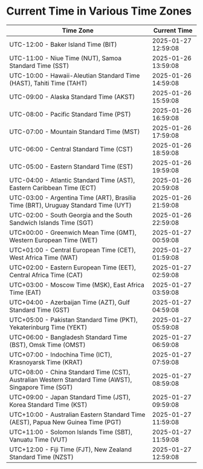 # Current Time in Various Time Zones

| Time Zone | Current Time |
|-----------|--------------|
| UTC-12:00 - Baker Island Time (BIT) | 2025-01-27 12:59:08 |
| UTC-11:00 - Niue Time (NUT), Samoa Standard Time (SST) | 2025-01-26 13:59:08 |
| UTC-10:00 - Hawaii-Aleutian Standard Time (HAST), Tahiti Time (TAHT) | 2025-01-26 14:59:08 |
| UTC-09:00 - Alaska Standard Time (AKST) | 2025-01-26 15:59:08 |
| UTC-08:00 - Pacific Standard Time (PST) | 2025-01-26 16:59:08 |
| UTC-07:00 - Mountain Standard Time (MST) | 2025-01-26 17:59:08 |
| UTC-06:00 - Central Standard Time (CST) | 2025-01-26 18:59:08 |
| UTC-05:00 - Eastern Standard Time (EST) | 2025-01-26 19:59:08 |
| UTC-04:00 - Atlantic Standard Time (AST), Eastern Caribbean Time (ECT) | 2025-01-26 20:59:08 |
| UTC-03:00 - Argentina Time (ART), Brasília Time (BRT), Uruguay Standard Time (UYT) | 2025-01-26 21:59:08 |
| UTC-02:00 - South Georgia and the South Sandwich Islands Time (SGT) | 2025-01-26 22:59:08 |
| UTC±00:00 - Greenwich Mean Time (GMT), Western European Time (WET) | 2025-01-27 00:59:08 |
| UTC+01:00 - Central European Time (CET), West Africa Time (WAT) | 2025-01-27 01:59:08 |
| UTC+02:00 - Eastern European Time (EET), Central Africa Time (CAT) | 2025-01-27 02:59:08 |
| UTC+03:00 - Moscow Time (MSK), East Africa Time (EAT) | 2025-01-27 03:59:08 |
| UTC+04:00 - Azerbaijan Time (AZT), Gulf Standard Time (GST) | 2025-01-27 04:59:08 |
| UTC+05:00 - Pakistan Standard Time (PKT), Yekaterinburg Time (YEKT) | 2025-01-27 05:59:08 |
| UTC+06:00 - Bangladesh Standard Time (BST), Omsk Time (OMST) | 2025-01-27 06:59:08 |
| UTC+07:00 - Indochina Time (ICT), Krasnoyarsk Time (KRAT) | 2025-01-27 07:59:08 |
| UTC+08:00 - China Standard Time (CST), Australian Western Standard Time (AWST), Singapore Time (SGT) | 2025-01-27 08:59:08 |
| UTC+09:00 - Japan Standard Time (JST), Korea Standard Time (KST) | 2025-01-27 09:59:08 |
| UTC+10:00 - Australian Eastern Standard Time (AEST), Papua New Guinea Time (PGT) | 2025-01-27 11:59:08 |
| UTC+11:00 - Solomon Islands Time (SBT), Vanuatu Time (VUT) | 2025-01-27 11:59:08 |
| UTC+12:00 - Fiji Time (FJT), New Zealand Standard Time (NZST) | 2025-01-27 12:59:08 |
